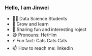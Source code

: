 ### Hello, I am Jinwei

- 🧑‍🎓 Data Science Students
- 🧠 Grow and learn
- 🥳 Sharing fun and interesting roject
- 😄 Pronouns: He/Him
- ⚡ Fun fact: Cats Cats Cats
- 📫 How to reach me: linkedin 

